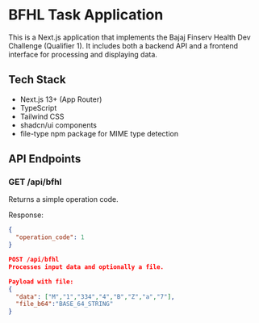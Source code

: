 # BFHL Task Application

This is a Next.js application that implements the Bajaj Finserv Health Dev Challenge (Qualifier 1). It includes both a backend API and a frontend interface for processing and displaying data.

## Tech Stack

- Next.js 13+ (App Router)
- TypeScript
- Tailwind CSS
- shadcn/ui components
- file-type npm package for MIME type detection

## API Endpoints

### GET /api/bfhl

Returns a simple operation code.

Response:
```json
{
  "operation_code": 1
}

POST /api/bfhl
Processes input data and optionally a file.

Payload with file:
{
  "data": ["M","1","334","4","B","Z","a","7"],
  "file_b64":"BASE_64_STRING"
}

